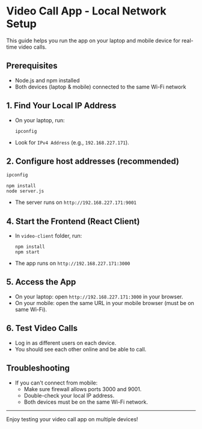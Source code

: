 # Video Call App - Local Network Setup

This guide helps you run the app on your laptop and mobile device for real-time video calls.

## Prerequisites

- Node.js and npm installed
- Both devices (laptop & mobile) connected to the same Wi-Fi network

## 1. Find Your Local IP Address

- On your laptop, run:
  ```
  ipconfig
  ```
- Look for `IPv4 Address` (e.g., `192.168.227.171`).

## 2. Configure host addresses (recommended)

```powershell
ipconfig
```

```
npm install
node server.js
```

- The server runs on `http://192.168.227.171:9001`

## 4. Start the Frontend (React Client)

- In `video-client` folder, run:
  ```
  npm install
  npm start
  ```
- The app runs on `http://192.168.227.171:3000`

## 5. Access the App

- On your laptop: open `http://192.168.227.171:3000` in your browser.
- On your mobile: open the same URL in your mobile browser (must be on same Wi-Fi).

## 6. Test Video Calls

- Log in as different users on each device.
- You should see each other online and be able to call.

## Troubleshooting

- If you can't connect from mobile:
  - Make sure firewall allows ports 3000 and 9001.
  - Double-check your local IP address.
  - Both devices must be on the same Wi-Fi network.

---

Enjoy testing your video call app on multiple devices!
